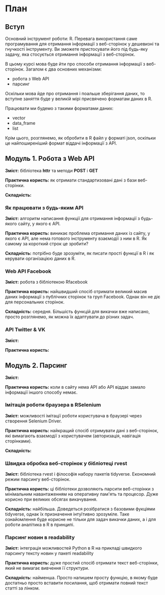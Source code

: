 План
================

Вступ
-----

Основний інструмент роботи: R. Перевага використання саме програмування для отримання інформації з веб-сторінок у дешевизні та гнучкості інструменту. Ви зможете пристосувати його під будь-яку задачу, яка стосується отримання інформації з веб-сторінок.

В цьому курсі мова буде йти про способи отримання інформації з веб-сторінок. Загалом є два основних механізми:

-   робота з Web API
-   парсинг

Оскільки мова йде про отримання і поальше зберігання даних, то вступне заняття буде у великій мірі присвячено форматам даних в R.

Працювати ми будемо з такими форматами даних:

-   vector
-   data\_frame
-   list

Крім цього, розглянемо, як обробити в R файл у форматі json, оскільки це найпоширеніший формат віддачі інформації з API.

Модуль 1. Робота з Web API
--------------------------

**Зміст:** бібліотека **httr** та методи **POST** і **GET**

**Практична користь:** як отримати стандартизовані дані з бази веб-сторінки.

**Складність:**

### Як працювати з будь-яким API

**Зміст:** алгоритм написання функції для отримання інформації з будь-якого сайту, у якого є API.

**Практична користь:** виникає проблема отримання даних із сайту, у якого є API, але нема готового інструменту взаємодії з ним в R. Як самому за короткий строк це зробити?

**Складність:** потрібно буде зрозуміти, як писати прості функції в R і як керувати організацією даних в R.

### Web API Facebook

**Зміст:** робота з бібліотекою Rfacebook

**Практична користь:** найшвидший спосіб отримати великий масив даних інформації з публічних сторінок та груп Facebook. Однак він не діє для персональних сторінок.

**Складність:** середня. Більшість функцій для викачки вже написано, просто розглянемо, як можна їх адаптувати до різних задач.

### API Twitter & VK

**Зміст:**

**Практична користь:**

Модуль 2. Парсинг
-----------------

**Зміст:**

**Практична користь:** коли в сайту нема API або API віддає замало інформації іншого способу немає.

### Імітація роботи браузера в RSelenium

**Зміст:** можливості імітації роботи користувача в браузері через створення Selenium Driver.

**Практична користь:** найкращий спосіб отримувати дані з веб-сторінок, які вимагають взаємодії з користувачем (авторизація, навігація сторінками).

**Складність:**

### Швидка обробка веб-сторінок у бібліотеці rvest

**Зміст:** бібліотека rvest і філософія набору пакетів tidyverse. Економний режим парсингу веб-сторінок.

**Практична користь:** ці бібліотеки дозволяють парсити веб-сторінки з мінімальним навантаженням на оперативну пам'ять та процесор. Дуже корисно при великих обсягах викачування.

**Складність:** найбільша. Доведеться розібратися з базовими фукціями tidyverse, однак їх призначення інтуїтивно зрозуміле. Таке ознайомлення буде корисне не тільки для задач викачки даних, а і для роботи аналітика в R в принципі.

### Парсинг новин в readability

**Зміст:** інтеграція можливостей Python в R на прикладі швидкого парсингу тексту новин у пакеті readability

**Практична користь:** дуже простий спосіб отримати текст веб-сторінки, який не вимагає вивчення її структури.

**Складність:** найменша. Просто напишем просту функцію, в якому буде достатньо просто вставити посилання, щоб отримати повний текст статті за лінком.
